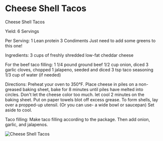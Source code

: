 # Cheese Shell Tacos



Cheese Shell Tacos

Yield:
6 Servings

Per Serving:
1 Lean protein
3 Condiments
Just need to add some greens to this one!  

Ingredients:
3 cups of freshly shredded low-fat cheddar cheese

For the beef taco filling:
1 1/4 pound ground beef
1/2 cup onion, diced
3 garlic cloves, chopped
1 jalapeno, seeded and diced 
3 tsp taco seasoning
1/3 cup of water (if needed)

Directions:
Preheat your oven to 350°F.
Place cheese in piles on a non-greased baking sheet, bake for 8 minutes until piles have melted into circles.
Don't let the cheese color too much. let cool 2 minutes on the baking sheet. Put on paper towels blot off excess grease.
To form shells, lay over a propped-up utensil. (Or you can use- a wide bowl or saucepan) Set aside to cool.

Taco filling:
Make taco filling according to the package. Then add onion, garlic, and jalapenos.

![Cheese Shell Tacos](./Cheese%20Shell%20Tacos.png)

